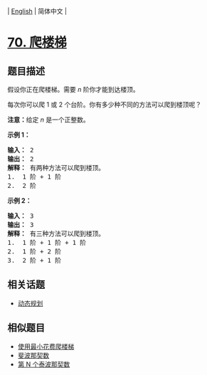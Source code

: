 
| [English](README_EN.md) | 简体中文 |

# [70. 爬楼梯](https://leetcode-cn.com/problems/climbing-stairs/)

## 题目描述

<p>假设你正在爬楼梯。需要 <em>n</em>&nbsp;阶你才能到达楼顶。</p>

<p>每次你可以爬 1 或 2 个台阶。你有多少种不同的方法可以爬到楼顶呢？</p>

<p><strong>注意：</strong>给定 <em>n</em> 是一个正整数。</p>

<p><strong>示例 1：</strong></p>

<pre><strong>输入：</strong> 2
<strong>输出：</strong> 2
<strong>解释：</strong> 有两种方法可以爬到楼顶。
1.  1 阶 + 1 阶
2.  2 阶</pre>

<p><strong>示例 2：</strong></p>

<pre><strong>输入：</strong> 3
<strong>输出：</strong> 3
<strong>解释：</strong> 有三种方法可以爬到楼顶。
1.  1 阶 + 1 阶 + 1 阶
2.  1 阶 + 2 阶
3.  2 阶 + 1 阶
</pre>


## 相关话题

- [动态规划](https://leetcode-cn.com/tag/dynamic-programming)

## 相似题目

- [使用最小花费爬楼梯](../min-cost-climbing-stairs/README.md)
- [斐波那契数](../fibonacci-number/README.md)
- [第 N 个泰波那契数](../n-th-tribonacci-number/README.md)
